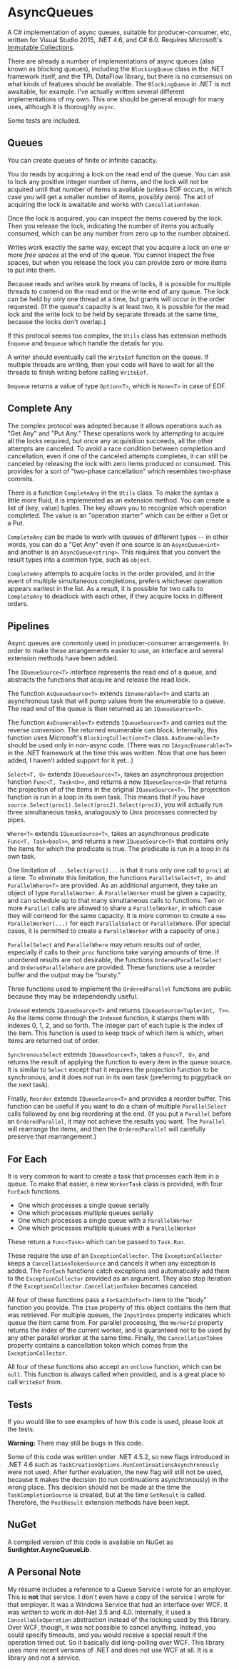 # AsyncQueues
A C# implementation of async queues, suitable for producer-consumer, etc, written for Visual Studio 2015, .NET 4.6, and C# 6.0. Requires Microsoft's [Immutable Collections](http://www.nuget.org/packages/System.Collections.Immutable).

There are already a number of implementations of async queues (also known as blocking queues), including the
`BlockingQueue` class in the .NET framework itself, and the TPL DataFlow library, but there is no consensus on what
kinds of features should be available. The `BlockingQueue` in .NET is not awaitable, for example. I've actually
written several different implementations of my own. This one should be general enough for many uses, although it is
thoroughly `async`.

Some tests are included.

## Queues

You can create queues of finite or infinite capacity.

You do reads by acquiring a lock on the read end of the queue. You can ask to lock any positive integer number of
items, and the lock will not be acquired until that number of items is available (unless EOF occurs, in which case you
will get a smaller number of items, possibly zero). The act of acquiring the lock is awaitable and works with
`CancellationToken`.

Once the lock is acquired, you can inspect the items covered by the lock. Then you release the lock, indicating the
number of items you actually consumed, which can be any number from zero up to the number obtained.

Writes work exactly the same way, except that you acquire a lock on one or more *free spaces* at the end of the
queue. You cannot inspect the free spaces, but when you release the lock you can provide zero or more items to put
into them.

Because reads and writes work by means of locks, it is possible for multiple threads to contend on the read end or the
write end of any queue. The lock can be held by only one thread at a time, but grants will occur in the order
requested.  (If the queue's capacity is at least two, it is possible for the read lock and the write lock to be held
by separate threads at the same time, because the locks don't overlap.)

If this protocol seems too complex, the `Utils` class has extension methods `Enqueue` and `Dequeue` which handle the
details for you.

A writer should eventually call the `WriteEof` function on the queue. If multiple threads are writing, then your code
will have to wait for all the threads to finish writing before calling `WriteEof`.

`Dequeue` returns a value of type `Option<T>`, which is `None<T>` in case of EOF.

## Complete Any

The complex protocol was adopted because it allows operations such as "Get Any" and "Put Any." These operations work
by attempting to acquire all the locks required, but once any acquisition succeeds, all the other attempts are
canceled. To avoid a race condition between completion and cancellation, even if one of the canceled attempts
completes, it can still be canceled by releasing the lock with zero items produced or consumed. This provides for a
sort of "two-phase cancellation" which resembles two-phase commits.

There is a function `CompleteAny` in the `Utils` class. To make the syntax a little more fluid, it is implemented as
an extension method. You can create a list of (key, value) tuples. The key allows you to recognize which operation
completed.  The value is an "operation starter" which can be either a Get or a Put.

`CompleteAny` can be made to work with queues of different types -- in other words, you can do a "Get Any" even if one
source is an `AsyncQueue<int>` and another is an `AsyncQueue<string>`. This requires that you convert the result types
into a common type, such as `object`.

`CompleteAny` attempts to acquire locks in the order provided, and in the event of multiple simultaneous completions,
prefers whichever operation appears earliest in the list. As a result, it is possible for two calls to ``CompleteAny``
to deadlock with each other, if they acquire locks in different orders.

## Pipelines

Async queues are commonly used in producer-consumer arrangements. In order to make these arrangements easier to use,
an interface and several extension methods have been added.

The ``IQueueSource<T>`` interface represents the read end of a queue, and abstracts the functions that acquire and
release the read lock.

The function ``AsQueueSource<T>`` extends ``IEnumerable<T>`` and starts an asynchronous task that will pump values
from the enumerable to a queue. The read end of the queue is then returned as an ``IQueueSource<T>``.

The function ``AsEnumerable<T>`` extends ``IQueueSource<T>`` and carries out the reverse conversion. The returned
enumerable can block. Internally, this function uses Microsoft's ``BlockingCollection<T>`` class. ``AsEnumerable<T>``
should be used only in non-async code. (There was no ``IAsyncEnumerable<T>`` in the .NET framework at the time this
was written. Now that one has been added, I haven&rsquo;t added support for it yet...)

``Select<T, U>`` extends ``IQueueSource<T>``, takes an asynchronous projection function ``Func<T, Task<U>>``, and
returns a new ``IQueueSource<U>`` that returns the projection of of the items in the original ``IQueueSource<T>``. The
projection function is run in a loop in its own task. This means that if you have
``source.Select(proc1).Select(proc2).Select(proc3)``, you will actually run three simultaneous tasks, analogously to
Unix processes connected by pipes.

``Where<T>`` extends ``IQueueSource<T>``, takes an asynchronous predicate ``Func<T, Task<bool>>``, and returns a new
``IQueueSource<T>`` that contains only the items for which the predicate is true. The predicate is run in a loop in
its own task.

One limitation of ``...Select(proc1)...`` is that it runs only one call to ``proc1`` at a time. To eliminate this
limitation, the functions ``ParallelSelect<T, U>`` and ``ParallelWhere<T>`` are provided. As an additional argument,
they take an object of type ``ParallelWorker``. A ``ParallelWorker`` must be given a capacity, and can schedule up to
that many simultaneous calls to functions. Two or more ``Parallel`` calls are allowed to share a ``ParallelWorker``,
in which case they will contend for the same capacity. It is more common to create a ``new ParallelWorker(...)`` for
each ``ParallelSelect`` or ``ParallelWhere``. (For special cases, it is permitted to create a ``ParallelWorker`` with
a capacity of one.)

``ParallelSelect`` and ``ParallelWhere`` may return results out of order, especially if calls to their ``proc``
functions take varying amounts of time. If unordered results are not desirable, the functions
``OrderedParallelSelect`` and ``OrderedParallelWhere`` are provided. These functions use a reorder buffer and the
output may be "bursty."

Three functions used to implement the ``OrderedParallel`` functions are public because they may be independendly
useful.

``Indexed`` extends ``IQueueSource<T>`` and returns ``IQueueSource<Tuple<int, T>>``. As the items come through the
``Indexed`` function, it stamps them with indexes 0, 1, 2, and so forth. The integer part of each tuple is the index
of the item. This function is used to keep track of which item is which, when items are returned out of order.

``SynchronousSelect`` extends ``IQueueSource<T>``, takes a ``Func<T, U>``, and returns the result of applying the
function to every item in the queue source. It is similar to ``Select`` except that it requires the projection
function to be synchronous, and it does *not* run in its own task (preferring to piggyback on the next task).

Finally, ``Reorder`` extends ``IQueueSource<T>`` and provides a reorder buffer. This function can be useful if you
want to do a chain of multiple ``ParallelSelect`` calls followed by one big reordering at the end. (If you put a
``Parallel`` before an ``OrderedParallel``, it may not achieve the results you want. The ``Parallel`` will rearrange
the items, and then the ``OrderedParallel`` will carefully preserve that rearrangement.)

## For Each

It is very common to want to create a task that processes each item in a queue. To make that easier, a new
``WorkerTask`` class is provided, with four ``ForEach`` functions.

* One which processes a single queue serially
* One which processes multiple queues serially
* One which processes a single queue with a ``ParallelWorker``
* One which processes multiple queues with a ``ParallelWorker``

These return a ``Func<Task>`` which can be passed to ``Task.Run``.

These require the use of an ``ExceptionCollector``. The ``ExceptionCollector`` keeps a ``CancellationTokenSource`` and
cancels it when any exception is added. The ``ForEach`` functions catch exceptions and automatically add them to the
``ExceptionCollector`` provided as an argument. They also stop iteration if the
``ExceptionCollector.CancellationToken`` becomes canceled.

All four of these functions pass a ``ForEachInfo<T>`` item to the "body" function you provide. The ``Item`` property
of this object contains the item that was retrieved. For multiple queues, the ``InputIndex`` property indicates which
queue the item came from. For parallel processing, the ``WorkerId`` property returns the index of the current worker,
and is guaranteed not to be used by any other parallel worker at the same time. Finally, the ``CancellationToken``
property contains a cancellation token which comes from the ``ExceptionCollector``.

All four of these functions also accept an ``onClose`` function, which can be ``null``. This function is always called
when provided, and is a great place to call ``WriteEof`` from.

## Tests
 
If you would like to see examples of how this code is used, please look at the tests.

**Warning:** There may still be bugs in this code.

Some of this code was written under .NET 4.5.2, so new flags introduced in .NET 4.6 such as
``TaskCreationOptions.RunContinuationsAsynchronously`` were not used. After further evaluation, the new flag will
still not be used, because it makes the decision (to run continuations asynchronously) in the wrong place. This
decision should not be made at the time the ``TaskCompletionSource`` is created, but at the time ``SetResult`` is
called. Therefore, the ``PostResult`` extension methods have been kept.

## NuGet

A compiled version of this code is available on NuGet as **Sunlighter.AsyncQueueLib**.

## A Personal Note

My résumé includes a reference to a Queue Service I wrote for an employer. This is **not** that service. I don't even
have a copy of the service I wrote for that employer. It was a Windows Service that had an interface over WCF. It was
written to work in dot-Net 3.5 and 4.0. Internally, it used a ``CancellableOperation`` abstraction instead of the
locking used by this library. Over WCF, though, it was not possible to cancel anything. Instead, you could specify
timeouts, and you would receive a special result if the operation timed out. So it basically did long-polling over
WCF. This library uses more recent versions of .NET and does not use WCF at all. It is a library and not a service.
